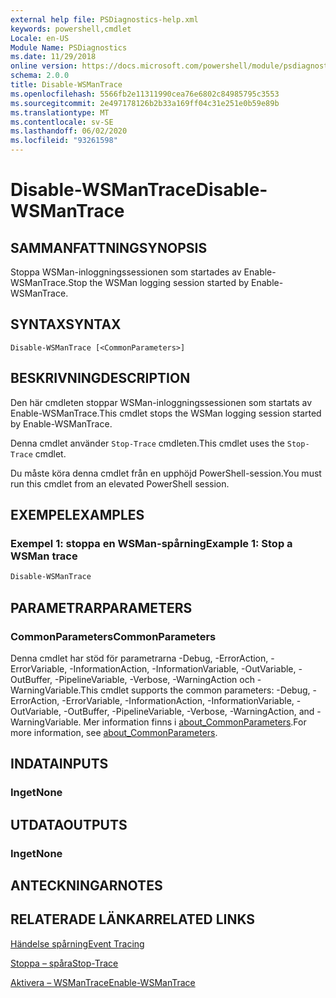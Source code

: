 ```yaml
---
external help file: PSDiagnostics-help.xml
keywords: powershell,cmdlet
Locale: en-US
Module Name: PSDiagnostics
ms.date: 11/29/2018
online version: https://docs.microsoft.com/powershell/module/psdiagnostics/disable-wsmantrace?view=powershell-7.1&WT.mc_id=ps-gethelp
schema: 2.0.0
title: Disable-WSManTrace
ms.openlocfilehash: 5566fb2e11311990cea76e6802c84985795c3553
ms.sourcegitcommit: 2e497178126b2b33a169ff04c31e251e0b59e89b
ms.translationtype: MT
ms.contentlocale: sv-SE
ms.lasthandoff: 06/02/2020
ms.locfileid: "93261598"
---
```

# <span data-ttu-id="a8573-103">Disable-WSManTrace</span><span class="sxs-lookup"><span data-stu-id="a8573-103">Disable-WSManTrace</span></span>

## <span data-ttu-id="a8573-104">SAMMANFATTNING</span><span class="sxs-lookup"><span data-stu-id="a8573-104">SYNOPSIS</span></span>
<span data-ttu-id="a8573-105">Stoppa WSMan-inloggningssessionen som startades av Enable-WSManTrace.</span><span class="sxs-lookup"><span data-stu-id="a8573-105">Stop the WSMan logging session started by Enable-WSManTrace.</span></span>

## <span data-ttu-id="a8573-106">SYNTAX</span><span class="sxs-lookup"><span data-stu-id="a8573-106">SYNTAX</span></span>

```
Disable-WSManTrace [<CommonParameters>]
```

## <span data-ttu-id="a8573-107">BESKRIVNING</span><span class="sxs-lookup"><span data-stu-id="a8573-107">DESCRIPTION</span></span>
<span data-ttu-id="a8573-108">Den här cmdleten stoppar WSMan-inloggningssessionen som startats av Enable-WSManTrace.</span><span class="sxs-lookup"><span data-stu-id="a8573-108">This cmdlet stops the WSMan logging session started by Enable-WSManTrace.</span></span>

<span data-ttu-id="a8573-109">Denna cmdlet använder `Stop-Trace` cmdleten.</span><span class="sxs-lookup"><span data-stu-id="a8573-109">This cmdlet uses the `Stop-Trace` cmdlet.</span></span>

<span data-ttu-id="a8573-110">Du måste köra denna cmdlet från en upphöjd PowerShell-session.</span><span class="sxs-lookup"><span data-stu-id="a8573-110">You must run this cmdlet from an elevated PowerShell session.</span></span>

## <span data-ttu-id="a8573-111">EXEMPEL</span><span class="sxs-lookup"><span data-stu-id="a8573-111">EXAMPLES</span></span>

### <span data-ttu-id="a8573-112">Exempel 1: stoppa en WSMan-spårning</span><span class="sxs-lookup"><span data-stu-id="a8573-112">Example 1: Stop a WSMan trace</span></span>

```powershell
Disable-WSManTrace
```

## <span data-ttu-id="a8573-113">PARAMETRAR</span><span class="sxs-lookup"><span data-stu-id="a8573-113">PARAMETERS</span></span>

### <span data-ttu-id="a8573-114">CommonParameters</span><span class="sxs-lookup"><span data-stu-id="a8573-114">CommonParameters</span></span>

<span data-ttu-id="a8573-115">Denna cmdlet har stöd för parametrarna -Debug, -ErrorAction, -ErrorVariable, -InformationAction, -InformationVariable, -OutVariable, -OutBuffer, -PipelineVariable, -Verbose, -WarningAction och -WarningVariable.</span><span class="sxs-lookup"><span data-stu-id="a8573-115">This cmdlet supports the common parameters: -Debug, -ErrorAction, -ErrorVariable, -InformationAction, -InformationVariable, -OutVariable, -OutBuffer, -PipelineVariable, -Verbose, -WarningAction, and -WarningVariable.</span></span> <span data-ttu-id="a8573-116">Mer information finns i [about_CommonParameters](https://go.microsoft.com/fwlink/?LinkID=113216).</span><span class="sxs-lookup"><span data-stu-id="a8573-116">For more information, see [about_CommonParameters](https://go.microsoft.com/fwlink/?LinkID=113216).</span></span>

## <span data-ttu-id="a8573-117">INDATA</span><span class="sxs-lookup"><span data-stu-id="a8573-117">INPUTS</span></span>

### <span data-ttu-id="a8573-118">Inget</span><span class="sxs-lookup"><span data-stu-id="a8573-118">None</span></span>

## <span data-ttu-id="a8573-119">UTDATA</span><span class="sxs-lookup"><span data-stu-id="a8573-119">OUTPUTS</span></span>

### <span data-ttu-id="a8573-120">Inget</span><span class="sxs-lookup"><span data-stu-id="a8573-120">None</span></span>

## <span data-ttu-id="a8573-121">ANTECKNINGAR</span><span class="sxs-lookup"><span data-stu-id="a8573-121">NOTES</span></span>

## <span data-ttu-id="a8573-122">RELATERADE LÄNKAR</span><span class="sxs-lookup"><span data-stu-id="a8573-122">RELATED LINKS</span></span>

[<span data-ttu-id="a8573-123">Händelse spårning</span><span class="sxs-lookup"><span data-stu-id="a8573-123">Event Tracing</span></span>](/windows/desktop/ETW/event-tracing-portal)

[<span data-ttu-id="a8573-124">Stoppa – spåra</span><span class="sxs-lookup"><span data-stu-id="a8573-124">Stop-Trace</span></span>](stop-trace.md)

[<span data-ttu-id="a8573-125">Aktivera – WSManTrace</span><span class="sxs-lookup"><span data-stu-id="a8573-125">Enable-WSManTrace</span></span>](Enable-WSManTrace.md)

